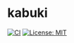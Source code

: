 # kabuki

[![CI](https://github.com/ikanago/kabuki/actions/workflows/ci.yml/badge.svg?branch=main)](https://github.com/ikanago/kabuki/actions/workflows/ci.yml)
[![License: MIT](https://img.shields.io/badge/License-MIT-blue.svg)](https://opensource.org/licenses/MIT)

